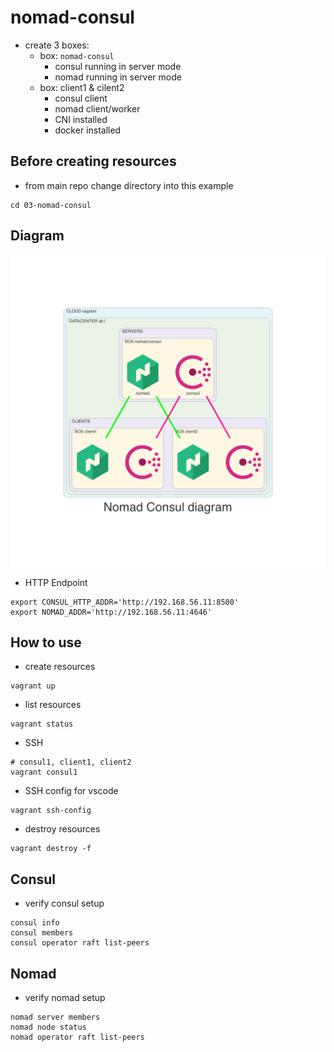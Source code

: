 # nomad-consul
- create 3 boxes:
  - box: `nomad-consul`
    - consul running in server mode
    - nomad running in server mode
  - box: client1 & cilent2
    - consul client
    - nomad client/worker
    - CNI installed
    - docker installed

## Before creating resources
- from main repo change directory into this example
```
cd 03-nomad-consul
```

## Diagram
![](./diagram/diagram.png)

- HTTP Endpoint
```
export CONSUL_HTTP_ADDR='http://192.168.56.11:8500'
export NOMAD_ADDR='http://192.168.56.11:4646'
```

## How to use
- create resources
```
vagrant up
```

- list resources
```
vagrant status
```

- SSH
```
# consul1, client1, client2
vagrant consul1
```

- SSH config for vscode
```
vagrant ssh-config
```

- destroy resources
```
vagrant destroy -f
```

## Consul
- verify consul setup
```
consul info
consul members
consul operator raft list-peers
```

## Nomad
- verify nomad setup
```
nomad server members
nomad node status
nomad operator raft list-peers
```
